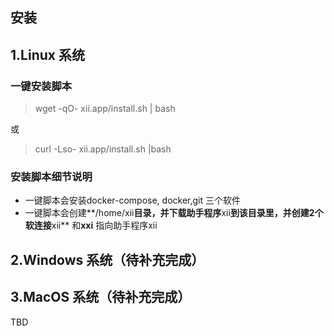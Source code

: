 ## 安装

## 1.Linux 系统

### 一键安装脚本

> wget -qO- xii.app/install.sh | bash

或

> curl -Lso- xii.app/install.sh |bash



### 安装脚本细节说明

- 一键脚本会安装docker-compose, docker,git 三个软件
- 一键脚本会创建**/home/xii**目录，并下载助手程序**xii**到该目录里，并创建2个软连接**xii** 和**xxi** 指向助手程序xii



## 2.Windows 系统（待补充完成）




## 3.MacOS 系统（待补充完成）

TBD